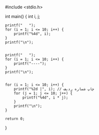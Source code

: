 #include <stdio.h>

int main() {
    int i, j;

    
    printf("   ");
    for (i = 1; i <= 10; i++) {
        printf("%4d", i);
    }
    printf("\n");

    
    printf("   ");
    for (i = 1; i <= 10; i++) {
        printf("----");
    }
    printf("\n");

    
    for (i = 1; i <= 10; i++) {
        printf("%2d |", i); // چاپ شماره ردیف
        for (j = 1; j <= 10; j++) {
            printf("%4d", i * j);
        }
        printf("\n");
    }

    return 0;
}
